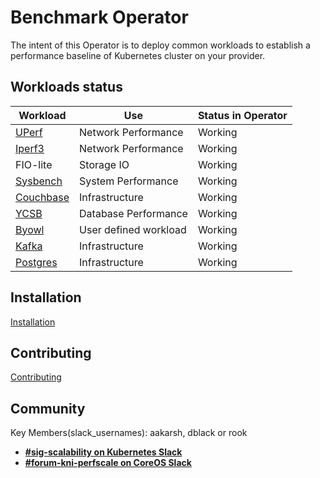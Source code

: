 # Benchmark Operator

The intent of this Operator is to deploy common workloads to establish
a performance baseline of Kubernetes cluster on your provider.

## Workloads status

| Workload                       | Use                   | Status in Operator |
| ------------------------------ | --------------------  | ------------------ |
| [UPerf](docs/uperf.md)         | Network Performance   | Working            |
| [Iperf3](docs/iperf3.md)       | Network Performance   | Working            |
| FIO-lite                       | Storage IO            | Working            |
| [Sysbench](docs/sysbench.md)   | System Performance    | Working            |
| [Couchbase](docs/couchbase.md) | Infrastructure        | Working            |
| [YCSB](docs/ycsb.md)           | Database Performance  | Working            |
| [Byowl](docs/byowl.md)         | User defined workload | Working            |
| [Kafka](docs/kafka.md)         | Infrastructure       | Working            |
| [Postgres](docs/postgres.md)   | Infrastructure        | Working            |

## Installation
[Installation](docs/installation.md)

## Contributing
[Contributing](CONTRIBUTE.md)

## Community
Key Members(slack_usernames): aakarsh, dblack or rook
* [**#sig-scalability on Kubernetes Slack**](https://kubernetes.slack.com)
* [**#forum-kni-perfscale on CoreOS Slack**](https://coreos.slack.com)
